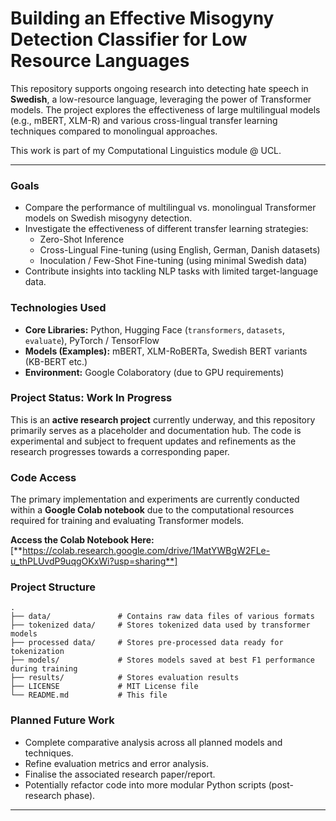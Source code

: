 # Building an Effective Misogyny Detection Classifier for Low Resource Languages

This repository supports ongoing research into detecting hate speech in **Swedish**, a low-resource language, leveraging the power of Transformer models. The project explores the effectiveness of large multilingual models (e.g., mBERT, XLM-R) and various cross-lingual transfer learning techniques compared to monolingual approaches.

This work is part of my Computational Linguistics module @ UCL.

---

### Goals

*   Compare the performance of multilingual vs. monolingual Transformer models on Swedish misogyny detection.
*   Investigate the effectiveness of different transfer learning strategies:
    *   Zero-Shot Inference
    *   Cross-Lingual Fine-tuning (using English, German, Danish datasets)
    *   Inoculation / Few-Shot Fine-tuning (using minimal Swedish data)
*   Contribute insights into tackling NLP tasks with limited target-language data.

### Technologies Used

*   **Core Libraries:** Python, Hugging Face (`transformers`, `datasets`, `evaluate`), PyTorch / TensorFlow
*   **Models (Examples):** mBERT, XLM-RoBERTa, Swedish BERT variants (KB-BERT etc.)
*   **Environment:** Google Colaboratory (due to GPU requirements)

### Project Status: Work In Progress

This is an **active research project** currently underway, and this repository primarily serves as a placeholder and documentation hub. The code is experimental and subject to frequent updates and refinements as the research progresses towards a corresponding paper.

### Code Access

The primary implementation and experiments are currently conducted within a **Google Colab notebook** due to the computational resources required for training and evaluating Transformer models.

**Access the Colab Notebook Here:** [**https://colab.research.google.com/drive/1MatYWBgW2FLe-u_thPLUvdP9uqgOKxWi?usp=sharing**]

### Project Structure

```
.
├── data/               # Contains raw data files of various formats 
├── tokenized data/     # Stores tokenized data used by transformer models
├── processed data/     # Stores pre-processed data ready for tokenization
├── models/             # Stores models saved at best F1 performance during training
├── results/            # Stores evaluation results
├── LICENSE             # MIT License file
└── README.md           # This file
```

### Planned Future Work 

*   Complete comparative analysis across all planned models and techniques.
*   Refine evaluation metrics and error analysis.
*   Finalise the associated research paper/report.
*   Potentially refactor code into more modular Python scripts (post-research phase).

---
